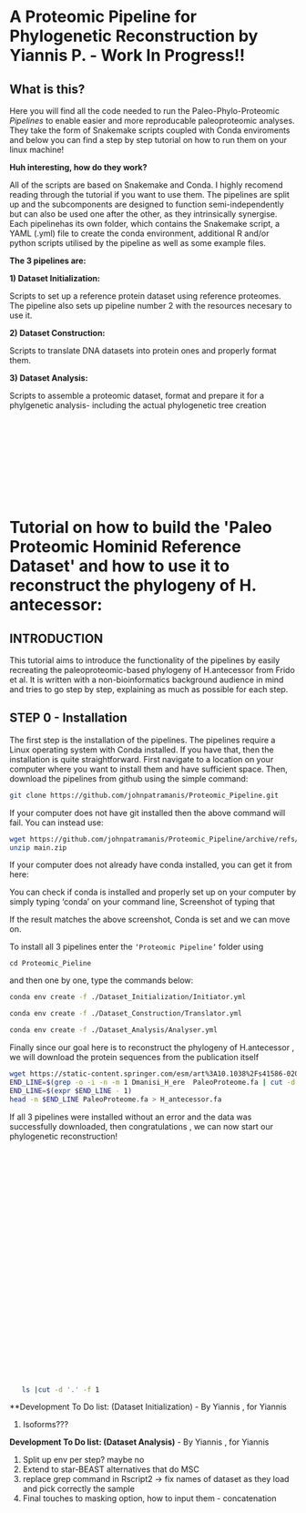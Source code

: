# A Proteomic Pipeline for Phylogenetic Reconstruction by Yiannis P. - Work In Progress!!

## What is this?

Here you will find all the code needed to run the Paleo-Phylo-Proteomic *Pipelines* to enable easier and more reproducable paleoproteomic analyses.
They take the form of Snakemake scripts coupled with Conda enviroments and below you can find a step by step tutorial on how to run them on your linux machine!

**Huh interesting, how do they work?**

All of the scripts are based on Snakemake and Conda. I highly recomend reading through the tutorial if you want to use them. The pipelines are split up and the subcomponents are designed to function semi-independently but can also be used one after the other, as they intrinsically synergise. Each pipelinehas its own folder, which contains the Snakemake script, a YAML (.yml) file to create the conda environment, additional R and/or python scripts utilised by the pipeline as well as some example files.


**The 3 pipelines are:**

**1) Dataset Initialization:**

Scripts to set up a reference protein dataset using reference proteomes. The pipeline also sets up pipeline number 2 with the resources necesary to use it.

**2) Dataset Construction:**

   Scripts to translate DNA datasets into protein ones and properly format them.
   
**3) Dataset Analysis:**

   Scripts to assemble a proteomic dataset, format and prepare it for a phylgenetic analysis- including the actual phylogenetic tree creation
   
<br/><br/>
<br/><br/>
<br/><br/>
<br/><br/>

   
# Tutorial on how to build the 'Paleo Proteomic Hominid Reference Dataset' and how to use it to reconstruct the phylogeny of H. antecessor:
   
## INTRODUCTION

This tutorial aims to introduce the functionality of the pipelines by easily recreating the paleoproteomic-based phylogeny of H.antecessor from Frido et al. It is written with a non-bioinformatics background audience in mind and tries to go step by step, explaining as much as possible for each step. 

## STEP 0 - Installation

The first step is the installation of the pipelines. The pipelines require a Linux operating system with Conda installed. If you have that, then the installation is quite straightforward. First navigate to a location on your computer where you want to install them and have sufficient space. Then, download the pipelines from github using the simple command:

```bash
git clone https://github.com/johnpatramanis/Proteomic_Pipeline.git
```

If your computer does not have git installed then the above command will fail. You can instead use:

```bash
wget https://github.com/johnpatramanis/Proteomic_Pipeline/archive/refs/heads/main.zip
unzip main.zip
```

If your computer does not already have conda installed, you can get it from here:

You can check if conda is installed and properly set up on your computer by simply typing 
‘conda’ on your command line, 
Screenshot of typing that

If the result matches the above screenshot, Conda is set and we can move on.

To install all 3 pipelines enter the `‘Proteomic Pipeline’` folder using

```cd Proteomic_Pieline``` 

and then one by one, type the commands below:

```bash
conda env create -f ./Dataset_Initialization/Initiator.yml
```
```bash
conda env create -f ./Dataset_Construction/Translator.yml
```
```bash
conda env create -f ./Dataset_Analysis/Analyser.yml
```
Finally since our goal here is to reconstruct the phylogeny of H.antecessor , we will download the protein sequences from the publication itself

```bash
wget https://static-content.springer.com/esm/art%3A10.1038%2Fs41586-020-2153-8/MediaObjects/41586_2020_2153_MOESM4_ESM.txt -O PaleoProteome.fa
END_LINE=$(grep -o -i -n -m 1 Dmanisi_H_ere  PaleoProteome.fa | cut -d ':' -f 1)
END_LINE=$(expr $END_LINE - 1)
head -n $END_LINE PaleoProteome.fa > H_antecessor.fa
```

If all 3 pipelines were installed without an error and the data was successfully downloaded, then congratulations , we can now start our phylogenetic reconstruction!

   
   
   
   
   
<br/><br/>
<br/><br/>
<br/><br/>


<br/><br/>
<br/><br/>
<br/><br/>
<br/><br/>

   
<br/><br/>
<br/><br/>
<br/><br/>
<br/><br/>
   



```bash
   ls |cut -d '.' -f 1 
```

**Development To Do list: (Dataset Initialization) - By Yiannis , for Yiannis
   1) Isoforms???
 
   
  **Development To Do list: (Dataset Analysis)** - By Yiannis , for Yiannis
  1) Split up env per step? maybe no
  2) Extend to star-BEAST alternatives that do MSC
  3) replace grep command in Rscript2 -> fix names of dataset as they load and pick correctly the sample
  4) Final touches to masking option, how to input them - concatenation

